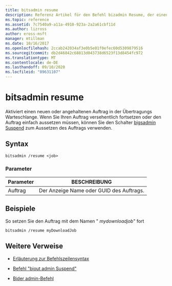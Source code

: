 ```yaml
---
title: bitsadmin resume
description: Referenz Artikel für den Befehl bizadmin Resume, der einen neuen oder angehaltenen Auftrag in der Übertragungs Warteschlange aktiviert.
ms.topic: reference
ms.assetid: 7c7540a9-a11a-4910-923a-2a2a61cbf11d
ms.author: lizross
author: eross-msft
manager: mtillman
ms.date: 10/16/2017
ms.openlocfilehash: 2ccab242034af3e0b5e01f0efec60d5309879516
ms.sourcegitcommit: db2d46842c68813d043738d6523f13d8454fc972
ms.translationtype: MT
ms.contentlocale: de-DE
ms.lasthandoff: 09/10/2020
ms.locfileid: "89631107"
---
```

# <a name="bitsadmin-resume"></a>bitsadmin resume

Aktiviert einen neuen oder angehaltenen Auftrag in der Übertragungs Warteschlange. Wenn Sie Ihren Auftrag versehentlich fortsetzen oder den Auftrag einfach aussetzen müssen, können Sie den Schalter [bigsadmin Suspend](bitsadmin-suspend.md) zum Aussetzen des Auftrags verwenden.

## <a name="syntax"></a>Syntax

```
bitsadmin /resume <job>
```

### <a name="parameters"></a>Parameter

| Parameter | BESCHREIBUNG |
| -------------- | -------------- |
| Auftrag | Der Anzeige Name oder GUID des Auftrags. |

## <a name="examples"></a>Beispiele

So setzen Sie den Auftrag mit dem Namen " *mydownloadjob*" fort

```
bitsadmin /resume myDownloadJob
```

## <a name="additional-references"></a>Weitere Verweise

- [Erläuterung zur Befehlszeilensyntax](command-line-syntax-key.md)

- [Befehl "biout admin Suspend"](bitsadmin-suspend.md)

- [Bider admin-Befehl](bitsadmin.md)
